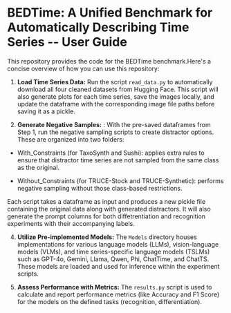 # BEDTime: A Unified Benchmark for Automatically Describing Time Series -- User Guide

This repository provides the code for the BEDTime benchmark.Here's a concise overview of how you can use this repository:

1.  **Load Time Series Data:** Run the script `read_data.py` to automatically download all four cleaned datasets from Hugging Face. This script will also generate plots for each time series, save the images locally, and update the dataframe with the corresponding image file paths before saving it as a pickle.

2.  **Generate Negative Samples:** : With the pre-saved dataframes from Step 1, run the negative sampling scripts to create distractor options. These are organized into two folders:

- With_Constraints (for TaxoSynth and Sushi): applies extra rules to ensure that distractor time series are not sampled from the same class as the original.

- Without_Constraints (for TRUCE-Stock and TRUCE-Synthetic): performs negative sampling without those class-based restrictions.

Each script takes a dataframe as input and produces a new pickle file containing the original data along with generated distractors. It will also generate the prompt columns for both diffetrentiation and recognition experiments with their accompanying labels.

4.  **Utilize Pre-implemented Models:** The `Models` directory houses implementations for various language models (LLMs), vision-language models (VLMs), and time series-specific language models (TSLMs) such as GPT-4o, Gemini, Llama, Qwen, Phi, ChatTime, and ChatTS. These models are loaded and used for inference within the experiment scripts.

6.  **Assess Performance with Metrics:** The `results.py` script is used to calculate and report performance metrics (like Accuracy and F1 Score) for the models on the defined tasks (recognition, differentiation).
